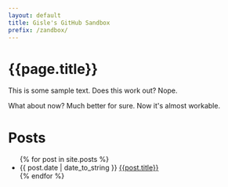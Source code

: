 ```yaml
---
layout: default
title: Gisle's GitHub Sandbox
prefix: /zandbox/
---
```


{{page.title}}
==============

This is some sample text.  Does this work out?  Nope.

What about now? Much better for sure.  Now it's almost workable.

Posts
=====

<ul class="posts">
{% for post in site.posts %}
   <li><span>{{ post.date | date_to_string }}</span> <a href="{{page.prefix}}{{post.url }}">{{post.title}}</a></li>
{% endfor %}
</ul>


